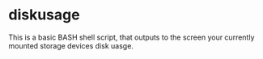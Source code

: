 # diskusage

This is a basic BASH shell script, that outputs to the screen your currently mounted storage devices disk uasge.
